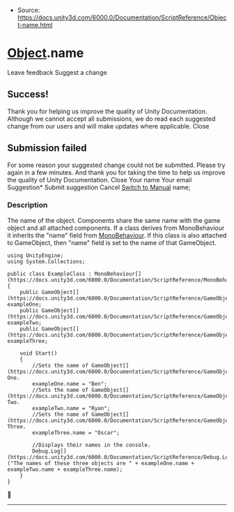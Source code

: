* Source: https://docs.unity3d.com/6000.0/Documentation/ScriptReference/Object-name.html

#  [Object](https://docs.unity3d.com/6000.0/Documentation/ScriptReference/Object.html).name
Leave feedback
Suggest a change
## Success!
Thank you for helping us improve the quality of Unity Documentation. Although we cannot accept all submissions, we do read each suggested change from our users and will make updates where applicable.
Close
## Submission failed
For some reason your suggested change could not be submitted. Please <a>try again</a> in a few minutes. And thank you for taking the time to help us improve the quality of Unity Documentation.
Close
Your name Your email Suggestion* Submit suggestion
Cancel
[Switch to Manual](https://docs.unity3d.com/6000.0/Documentation/Manual/class-Object.html "Go to Object Component in the Manual")
name; 
### Description
The name of the object.
Components share the same name with the game object and all attached components. If a class derives from MonoBehaviour it inherits the "name" field from [MonoBehaviour](https://docs.unity3d.com/6000.0/Documentation/ScriptReference/MonoBehaviour.html). If this class is also attached to GameObject, then "name" field is set to the name of that GameObject.
```
using UnityEngine;
using System.Collections;  
  
public class ExampleClass : MonoBehaviour[](https://docs.unity3d.com/6000.0/Documentation/ScriptReference/MonoBehaviour.html)
{
    public GameObject[](https://docs.unity3d.com/6000.0/Documentation/ScriptReference/GameObject.html) exampleOne;
    public GameObject[](https://docs.unity3d.com/6000.0/Documentation/ScriptReference/GameObject.html) exampleTwo;
    public GameObject[](https://docs.unity3d.com/6000.0/Documentation/ScriptReference/GameObject.html) exampleThree;  
  
    void Start()
    {
        //Sets the name of GameObject[](https://docs.unity3d.com/6000.0/Documentation/ScriptReference/GameObject.html) One.
        exampleOne.name = "Ben";
        //Sets the name of GameObject[](https://docs.unity3d.com/6000.0/Documentation/ScriptReference/GameObject.html) Two.
        exampleTwo.name = "Ryan";
        //Sets the name of GameObject[](https://docs.unity3d.com/6000.0/Documentation/ScriptReference/GameObject.html) Three.
        exampleThree.name = "Oscar";  
  
        //Displays their names in the console.
        Debug.Log[](https://docs.unity3d.com/6000.0/Documentation/ScriptReference/Debug.Log.html)("The names of these three objects are " + exampleOne.name + exampleTwo.name + exampleThree.name);
    }
}

```

* * *
